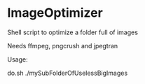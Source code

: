 # ImageOptimizer
Shell script to optimize a folder full of images

Needs ffmpeg, pngcrush and jpegtran

Usage:

do.sh ./mySubFolderOfUselessBigImages